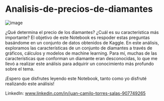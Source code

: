 # Analisis-de-precios-de-diamantes
![image](https://github.com/JuankTS/Analisis-de-precios-de-diamantes-/assets/166193432/1dbeee06-de3d-4726-86a8-c63b8c108c35)

¿Qué determina el precio de los diamantes? ¿Cuál es su característica más importante? El objetivo de este Notebook es respoder estas preguntas basándome en un conjunto de datos obtenidos de Kaggle. En este análisis, exploramos las características de un conjunto de diamantes a través de gráficos, cálculos y modelos de machine learning. Para mí, muchas de las características que conforman un diamante eran desconocidas, lo que me llevó a realizar este análisis para adquirir un conocimiento más profundo sobre el tema.

¡Espero que disfrutes leyendo este Notebook, tanto como yo disfruté realizando este análisis!


LinkedIn: www.linkedin.com/in/juan-camilo-torres-salas-907749265

